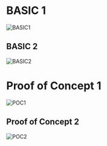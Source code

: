# BASIC 1
![BASIC1](https://github.com/user-attachments/assets/2788c808-c0f2-4d4d-baf4-1203e5284fe0)
## BASIC 2
![BASIC2](https://github.com/user-attachments/assets/7019f4d8-439f-4914-9df2-1451a3541e4d)

# Proof of Concept 1
![POC1](https://github.com/user-attachments/assets/72fb1b74-ba1b-4f5f-8e90-e1859d298264)

## Proof of Concept 2
![POC2](https://github.com/user-attachments/assets/ed9dbaa4-5d40-428c-9bc3-7fad7884ce91)
